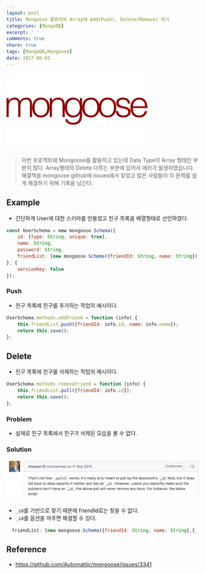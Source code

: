 ```yaml
---
layout: post
title: Mongoose 활용하여 Array에 Add(Push), Delete(Remove) 하기
categories: [MongoDB]
excerpt: ' '
comments: true
share: true
tags: [MongoDB,Mongoose]
date: 2017-06-02
---
```


![No Image](/assets/posts/20170602/1.PNG)

> 이번 프로젝트에 Mongoose를 활용하고 있는데 Data Type이 Array 형태인 부분이 많다. Array형태의 Delete 다루는 부분에 있어서 에러가 발생하였습니다. 해결책을 mongoose github에 issues에서 찾았고 많은 사람들이 이 문제를 쉽게 해결하기 위해 기록을 남긴다.

## Example
- 간단하게 User에 대한 스키마를 만들었고 친구 목록을 배열형태로 선언하였다.

``` javascript
const UserSchema = new mongoose.Schema({
    id: {type: String, unique: true},
    name: String,
    password: String,
    friendList: [new mongoose.Schema({friendId: String, name: String})]
}, {
    versionKey: false
});
```

### Push
- 친구 목록에 친구를 추가하는 작업의 예시이다.

``` javascript
UserSchema.methods.addFriend = function (info) {
    this.friendList.push({friendId: info.id, name: info.name});
    return this.save();
};
```

## Delete
- 친구 목록에 친구를 삭제하는 작업의 예시이다.

``` javascript
UserSchema.methods.removeFriend = function (info) {
    this.friendList.pull({friendId: info.id});
    return this.save();
};
```

### Problem
- 실제로 친구 목록에서 친구가 삭제된 모습을 볼 수 없다.

### Solution

![No Image](/assets/posts/20170602/2.PNG)

- `_id`를 기반으로 찾기 때문에 friendId로는 찾을 수 없다.
- `_id`를 옵션을 꺼주면 해결할 수 있다.

``` javascript
  friendList: [new mongoose.Schema({friendId: String, name: String},{ _id: false })]
```

## Reference
- <https://github.com/Automattic/mongoose/issues/3341>

